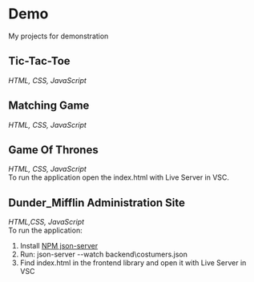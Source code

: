 # Demo
My projects for demonstration
## Tic-Tac-Toe
*HTML, CSS, JavaScript*
## Matching Game
*HTML, CSS, JavaScript*
## Game Of Thrones
*HTML, CSS, JavaScript*   
To run the application open the index.html with Live Server in VSC.
## Dunder_Mifflin Administration Site
*HTML,CSS, JavaScript*   
To run the application:   
1. Install [NPM json-server](https://www.npmjs.com/package/json-server)   
2. Run: json-server --watch backend\costumers.json
3. Find index.html in the frontend library and open it with Live Server in VSC